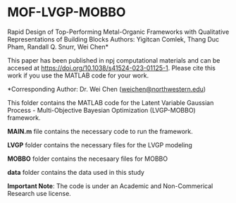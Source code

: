 # MOF-LVGP-MOBBO

Rapid Design of Top-Performing Metal-Organic Frameworks with Qualitative Representations of Building Blocks
Authors: Yigitcan Comlek, Thang Duc Pham, Randall Q. Snurr, Wei Chen*

This paper has been published in npj computational materials and can be accesed at https://doi.org/10.1038/s41524-023-01125-1. Please cite this work if you use the MATLAB code for your work.

*Corresponding Author: Dr. Wei Chen (weichen@northwestern.edu)

This folder contains the MATLAB code for the Latent Variable Gaussian Process - Multi-Objective Bayesian Optimization
(LVGP-MOBBO) framework. 


**MAIN.m** file contains the necessary code to run the framework.

**LVGP** folder contains the necessary files for the LVGP modeling

**MOBBO** folder contains the necesaary files for MOBBO

**data** folder contains the data used in this study

**Important Note**: The code is under an Academic and Non-Commerical Research use license.

